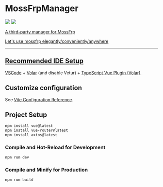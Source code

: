 # MossFrpManager
<a href="https://mit-license.org/"><img src="https://img.shields.io/github/license/firedevel/MossFrpManager.svg"></a>
<a href="/firedevel/MossFrpManager/issues"><img src="https://img.shields.io/github/issues/firedevel/MossFrpManager.svg">

A third-party manager for MossFrp

Let's use mossfrp elegantly/conveniently/anywhere

------
## Recommended IDE Setup

[VSCode](https://code.visualstudio.com/) + [Volar](https://marketplace.visualstudio.com/items?itemName=Vue.volar) (and disable Vetur) + [TypeScript Vue Plugin (Volar)](https://marketplace.visualstudio.com/items?itemName=Vue.vscode-typescript-vue-plugin).

## Customize configuration

See [Vite Configuration Reference](https://vitejs.dev/config/).

## Project Setup

```sh
npm install vue@latest
npm install vue-router@latest
npm install axios@latest
```


### Compile and Hot-Reload for Development

```sh
npm run dev
```

### Compile and Minify for Production

```sh
npm run build
```
